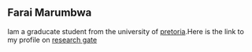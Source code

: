 ## Farai Marumbwa
Iam a graducate student from the university of [pretoria](https://www.up.ac.za/centre-for-environmental-studies/).Here is the link to my profile on [research gate](https://www.researchgate.net/profile/Farai-Marumbwa)


<!--
**faraigit/faraigit** is a ✨ _special_ ✨ repository because its `README.md` (this file) appears on your GitHub profile.

Here are some ideas to get you started:

- 🔭 I’m currently working on ...
- 🌱 I’m currently learning ...
- 👯 I’m looking to collaborate on ...
- 🤔 I’m looking for help with ...
- 💬 Ask me about ...
- 📫 How to reach me: ...
- 😄 Pronouns: ...
- ⚡ Fun fact: ...
-->
